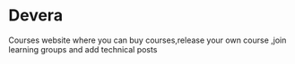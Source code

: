 # Devera
Courses website where you can buy courses,release your own course ,join learning groups and add technical posts 
